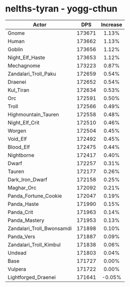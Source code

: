 # nelths-tyran - yogg-cthun
| Actor | DPS | Increase |
|---|:---:|:---:|
|Gnome|173671|1.13%|
|Human|173662|1.13%|
|Goblin|173656|1.12%|
|Night_Elf_Haste|173653|1.12%|
|Mechagnome|173223|0.87%|
|Zandalari_Troll_Paku|172659|0.54%|
|Draenei|172652|0.54%|
|Kul_Tiran|172634|0.53%|
|Orc|172591|0.50%|
|Troll|172566|0.49%|
|Highmountain_Tauren|172558|0.48%|
|Night_Elf_Crit|172510|0.46%|
|Worgen|172504|0.45%|
|Void_Elf|172492|0.45%|
|Blood_Elf|172475|0.44%|
|Nightborne|172417|0.40%|
|Dwarf|172257|0.31%|
|Tauren|172177|0.26%|
|Dark_Iron_Dwarf|172158|0.25%|
|Maghar_Orc|172092|0.21%|
|Panda_Fortune_Cookie|172047|0.19%|
|Panda_Haste|171990|0.15%|
|Panda_Crit|171963|0.14%|
|Panda_Mastery|171953|0.13%|
|Zandalari_Troll_Bwonsamdi|171898|0.10%|
|Panda_Vers|171887|0.09%|
|Zandalari_Troll_Kimbul|171838|0.06%|
|Undead|171803|0.04%|
|Base|171727|0.00%|
|Vulpera|171722|0.00%|
|Lightforged_Draenei|171641|-0.05%|
